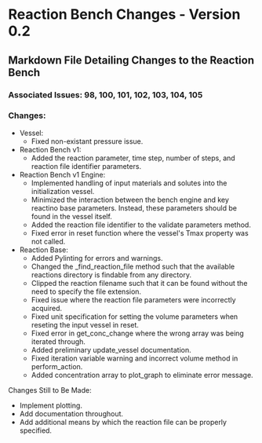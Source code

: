 # Reaction Bench Changes - Version 0.2

## Markdown File Detailing Changes to the Reaction Bench

### Associated Issues: 98, 100, 101, 102, 103, 104, 105

### Changes:

- Vessel:
    - Fixed non-existant pressure issue.
- Reaction Bench v1:
    - Added the reaction parameter, time step, number of steps, and reaction file identifier parameters.
- Reaction Bench v1 Engine:
    - Implemented handling of input materials and solutes into the initialization vessel.
    - Minimized the interaction between the bench engine and key reactino base parameters. Instead, these parameters should be found in the vessel itself.
    - Added the reaction file identifier to the validate parameters method.
    - Fixed error in reset function where the vessel's Tmax property was not called.
- Reaction Base:
    - Added Pylinting for errors and warnings.
    - Changed the _find_reaction_file method such that the available reactions directory is findable from any directory.
    - Clipped the reaction filename such that it can be found without the need to specify the file extension.
    - Fixed issue where the reaction file parameters were incorrectly acquired.
    - Fixed unit specification for setting the volume parameters when reseting the input vessel in reset.
    - Fixed error in get_conc_change where the wrong array was being iterated through.
    - Added preliminary update_vessel documentation.
    - Fixed iteration variable warning and incorrect volume method in perform_action.
    - Added concentration array to plot_graph to eliminate error message.

Changes Still to Be Made:
- Implement plotting.
- Add documentation throughout.
- Add additional means by which the reaction file can be properly specified.